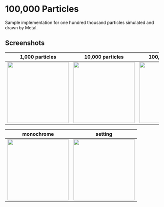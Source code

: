 # 100,000 Particles

Sample implementation for one hundred thousand particles simulated and drawn by Metal.

## Screenshots

1,000 particles | 10,000 particles | 100,000 particles 
:---: | :---: | :---:
<kbd><img src="https://user-images.githubusercontent.com/5572875/87854771-20e99600-c94f-11ea-9789-4cac4ec619f8.png" width="200"></kbd> | <kbd><img src="https://user-images.githubusercontent.com/5572875/87854775-2b0b9480-c94f-11ea-83b9-c0b6eed82ea3.png" width="200"></kbd> | <kbd><img src="https://user-images.githubusercontent.com/5572875/87854790-365ec000-c94f-11ea-9cdd-c4f620963881.png" width="200"></kbd>

monochrome | setting
:---: | :---:
<kbd><img src="https://user-images.githubusercontent.com/5572875/87854824-6efe9980-c94f-11ea-9184-c4d826baa16c.png" width="200"></kbd> | <kbd><img src="https://user-images.githubusercontent.com/5572875/87854833-7de54c00-c94f-11ea-9d7e-200f8c8300de.png" width="200"></kbd>
